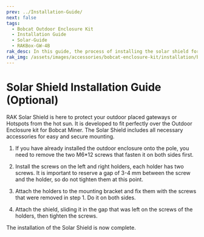 ```yaml
---
prev: ../Installation-Guide/
next: false
tags:
  - Bobcat Outdoor Enclosure Kit
  - Installation Guide
  - Solar-Guide
  - RAKBox-GW-4B
rak_desc: In this guide, the process of installing the solar shield for the Bobcat Miner 300 will be shown step by ste. Strict adherence to the steps guarantees a secured and durable solar shield. 
rak_img: /assets/images/accessories/bobcat-enclosure-kit/installation/bobcat.png
---
```


# Solar Shield Installation Guide (Optional)

RAK Solar Shield is here to protect your outdoor placed gateways or Hotspots from the hot sun. It is developed to fit perfectly over the Outdoor Enclosure kit for Bobcat Miner. The Solar Shield includes all necessary accessories for easy and secure mounting. 

<rk-img
  src="/assets/images/accessories/bobcat-enclosure-kit/solar-shield/solar-shield.png"
  width="50%"
  caption="Solar Shield"
/>

<rk-btn
  src="https://store.rakwireless.com/products/solar-shield"
  label="Buy a Solar Shield"
  _blank
/>


1. If you have already installed the outdoor enclosure onto the pole, you need to remove the two M6*12 screws that fasten it on both sides first.

<rk-img
  src="/assets/images/accessories/bobcat-enclosure-kit/solar-shield/1.unscrew-the-screw.png"
  width="30%"
  caption="Unscrewing the Fastening Screws"
/>


2. Install the screws on the left and right holders, each holder has two screws. It is important to reserve a gap of 3-4&nbsp;mm between the screw and the holder, so do not tighten them at this point.

<rk-img
  src="/assets/images/accessories/bobcat-enclosure-kit/solar-shield/2.install-the-screw.png"
  width="40%"
  caption="Installing the Screws to the Holders"
/>


3. Attach the holders to the mounting bracket and fix them with the screws that were removed in step 1. Do it on both sides.


<rk-img
  src="/assets/images/accessories/bobcat-enclosure-kit/solar-shield/3.attach-holders.png"
  width="35%"
  caption="Attaching the Holders"
/>


4. Attach the shield, sliding it in the gap that was left on the screws of the holders, then tighten the screws.


<rk-img
  src="/assets/images/accessories/bobcat-enclosure-kit/solar-shield/4.attach-shield.png"
  width="35%"
  caption="Attaching the Shield"
/>


The installation of the Solar Shield is now complete.

